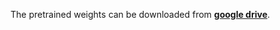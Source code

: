 The pretrained weights can be downloaded from **[google drive](https://gin.g-node.org/cajal/Sensorium2022)**.
